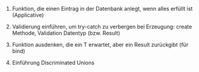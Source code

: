 1) Funktion, die einen Eintrag in der Datenbank anlegt, wenn alles erfüllt ist (Applicative)

1) Validierung einführen, um try-catch zu verbergen bei Erzeugung: create Methode, Validation Datentyp (bzw. Result)

2) Funktion ausdenken, die ein T erwartet, aber ein Result zurückgibt (für bind)

1) Einführung Discriminated Unions